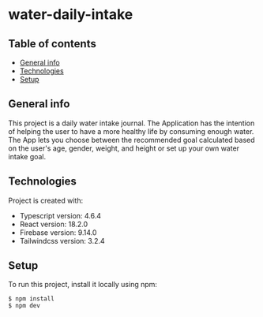 # water-daily-intake

## Table of contents
* [General info](#general-info)
* [Technologies](#technologies)
* [Setup](#setup)

## General info
This project is a daily water intake journal. The Application has the intention of helping the user to have a more healthy life by consuming enough water. 
The App lets you choose between the recommended goal calculated based on the user's age, gender, weight, and height or set up your own water intake goal.
	
## Technologies
Project is created with:
* Typescript version: 4.6.4
* React version: 18.2.0
* Firebase version: 9.14.0
* Tailwindcss version: 3.2.4
	
## Setup
To run this project, install it locally using npm:

```
$ npm install
$ npm dev
```
